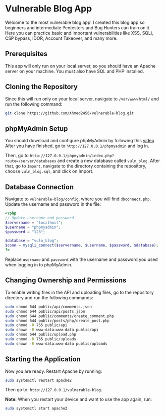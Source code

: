 # Vulnerable Blog App
Welcome to the most vulnerable blog app!
I created this blog app so beginners and intermediate Pentesters and Bug Hunters can train on it. Here you can practice basic and important vulnerabilities like XSS, SQLi, CSP bypass, IDOR, Account Takeover, and many more.

## Prerequisites
This app will only run on your local server, so you should have an Apache server on your machine. You must also have SQL and PHP installed.

## Cloning the Repository
Since this will run only on your local server, navigate to `/var/www/html/` and run the following command:
```bash
git clone https://github.com/Ahmed2456/vulnerable-blog.git
```

## phpMyAdmin Setup
You should download and configure phpMyAdmin by following this [video](https://www.youtube.com/watch?v=65BpgWHNJUk). After you have finished, go to `http://127.0.0.1/phpmyadmin` and log in.

Then, go to `http://127.0.0.1/phpmyadmin/index.php?route=/server/databases` and create a new database called `vuln_blog`. After that, go to `Import`, navigate to the directory containing the repository, choose `vuln_blog.sql`, and click on Import.

## Database Connection
Navigate to `vulnerable-blog/config`, where you will find `dbconnect.php`. Update the username and password in the file:
```php
<?php
// Update username and password
$servername = "localhost";
$username = "phpmyadmin";
$password = "123";

$database = "vuln_blog";
$conn = mysqli_connect($servername, $username, $password, $database);
?>
```

Replace `username` and `password` with the username and password you used when logging in to phpMyAdmin.

## Changing Ownership and Permissions
To enable writing files in the API and uploading files, go to the repository directory and run the following commands:
```bash
sudo chmod 644 public/api/comments.json
sudo chmod 644 public/api/posts.json
sudo chmod 644 public/comments/create_comment.php
sudo chmod 644 public/posts/php/create_post.php
sudo chmod -R 755 public/api
sudo chown -R www-data:www-data public/api
sudo chmod 644 public/upload.php
sudo chmod -R 755 public/uploads
sudo chown -R www-data:www-data public/uploads
```

## Starting the Application
Now you are ready. Restart Apache by running:
```bash
sudo systemctl restart apache2
```
Then go to: `http://127.0.0.1/vulnerable-blog`.

**Note:** When you restart your device and want to use the app again, run:
```bash
sudo systemctl start apache2
```

